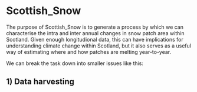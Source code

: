 # Scottish_Snow

The purpose of Scottish_Snow is to generate a process by which we can characterise the intra and inter annual changes in snow patch area within Scotland. Given enough longitudional data, this can have implications for understanding climate change within Scotland, but it also serves as a useful way of estimating where and how patches are melting year-to-year.

We can break the task down into smaller issues like this:

## 1) Data harvesting

